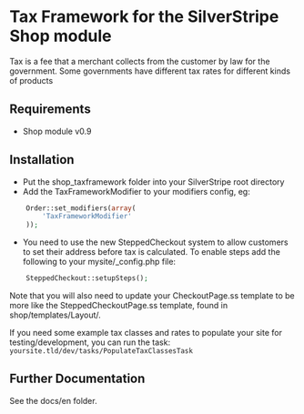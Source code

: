# Tax Framework for the SilverStripe Shop module

Tax is a fee that a merchant collects from the customer by law for the government. Some governments have
different tax rates for different kinds of products

## Requirements

 * Shop module v0.9

## Installation

 * Put the shop_taxframework folder into your SilverStripe root directory
 * Add the TaxFrameworkModifier to your modifiers config, eg:

```php
    Order::set_modifiers(array(
        'TaxFrameworkModifier'
    ));
```

 * You need to use the new SteppedCheckout system to allow customers to set their address
 before tax is calculated. To enable steps add the following to your mysite/_config.php file:

```php
    SteppedCheckout::setupSteps();
```
 
 Note that you will also need to update your CheckoutPage.ss template to be more like the
 SteppedCheckoutPage.ss template, found in shop/templates/Layout/.

If you need some example tax classes and rates to populate your site for testing/development, 
you can run the task: `yoursite.tld/dev/tasks/PopulateTaxClassesTask`

## Further Documentation

See the docs/en folder.
